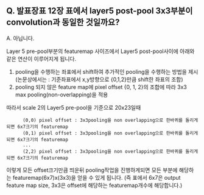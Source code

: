 ## Q. 발표장표 12장 표에서 layer5 post-pool 3x3부분이 convolution과 동일한 것일까요?
  A. 아닙니다.
  
  Layer 5 pre-pool부분의 featuremap 사이즈에서 Layer5 post-pool사이에 아래와 같은 연산이 이루어지게 됩니다.
  
  1. pooling을 수행하는 좌표에서 shift하여 추가적인 pooling을 수행하는 방법을 제시 (논문상에서는 : 기준좌표에서 x,y방향으로 {0,1,2}만큼 shift한 좌표의 조합)
  2. pooling 되지 않은 feature map에 pixel offset {0, 1, 2}의 조합에 따라 3x3 max pooling(non-overlapping)을 적용

따라서 scale 2의 Layer5 pre-pool을 기준으로 20x23일때

          (0,0) pixel offset : 3x3pooling을 non overlapping으로 한바퀴를 돌리게되면 6x7크기의 featuremap
          (0,1) pixel offset : 3x3pooling을 non overlapping으로 한바퀴를 돌리게되면 6x7크기의 featuremap
          ...
          (2,2) pixel offset : 3x3pooling을 non overlapping으로 한바퀴를 돌리게되면 6x7크기의 featuremap
          
          
이렇게 모든 offset크기만큼 띄운뒤 pooling작업을 진행하게되면 모든 부분에 해당하는 featuremap(6x7)x(3x3)을 얻을 수 있게 됩니다.
(즉 표에서 6x7은 output feature map size, 3x3은 offset에 해당하는 featuremap개수에 해당합니다.)
